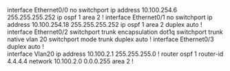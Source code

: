 interface Ethernet0/0
 no switchport
 ip address 10.100.254.6 255.255.255.252
 ip ospf 1 area 2
!
interface Ethernet0/1
 no switchport
 ip address 10.100.254.18 255.255.255.252
 ip ospf 1 area 2
 duplex auto
!
interface Ethernet0/2
 switchport trunk encapsulation dot1q
 switchport trunk native vlan 20
 switchport mode trunk
 duplex auto
!
interface Ethernet0/3
 duplex auto
!         
interface Vlan20
 ip address 10.100.2.1 255.255.255.0
!
router ospf 1
 router-id 4.4.4.4
 network 10.100.2.0 0.0.0.255 area 2
!
